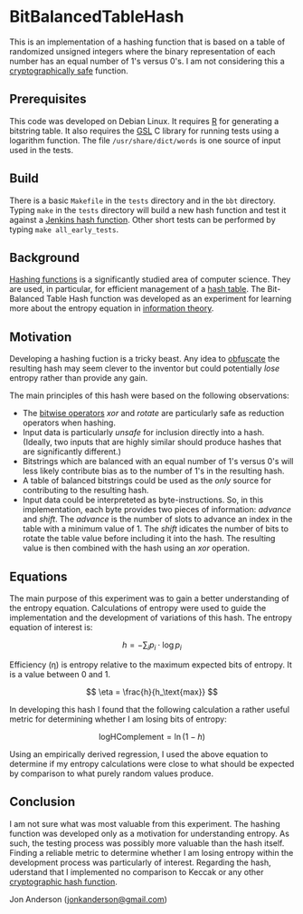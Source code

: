 # BitBalancedTableHash

This is an implementation of a hashing function that is based on a table of randomized unsigned integers where the binary representation of each number has an equal number of 1's versus 0's.  I am not considering this a [cryptographically safe](https://en.wikipedia.org/wiki/Cryptographic_hash_function) function.

## Prerequisites

This code was developed on Debian Linux.  It requires [R](https://en.wikipedia.org/wiki/R_(programming_language)) for generating a bitstring table.  It also requires the [GSL](https://en.wikipedia.org/wiki/GNU_Scientific_Library) C library for running tests using a logarithm function. The file `/usr/share/dict/words` is one source of input used in the tests.

## Build

There is a basic `Makefile` in the `tests` directory and in the `bbt` directory.  Typing `make` in the `tests` directory will build a new hash function and test it against a [Jenkins hash function](https://en.wikipedia.org/wiki/Jenkins_hash_function).  Other short tests can be performed by typing `make all_early_tests`.

## Background

[Hashing functions](https://en.wikipedia.org/wiki/Hash_function) is a significantly studied area of computer science.  They are used, in particular, for efficient management of a [hash table](https://en.wikipedia.org/wiki/Hash_table).  The Bit-Balanced Table Hash function was developed as an experiment for learning more about the entropy equation in [information theory](https://en.wikipedia.org/wiki/Entropy_(information_theory)).

## Motivation

Developing a hashing fuction is a tricky beast.  Any idea to [obfuscate](https://en.wikipedia.org/wiki/Obfuscation) the resulting hash may seem clever to the inventor but could potentially *lose* entropy rather than provide any gain.

The main principles of this hash were based on the following observations:

- The [bitwise operators](https://en.wikipedia.org/wiki/Bitwise_operation) *xor* and *rotate* are particularly safe as reduction operators when hashing.
- Input data is particularly *unsafe* for inclusion directly into a hash.  (Ideally, two inputs that are highly similar should produce hashes that are significantly different.)
- Bitstrings which are balanced with an equal number of 1's versus 0's will less likely contribute bias as to the number of 1's in the resulting hash.
- A table of balanced bitstrings could be used as the *only* source for contributing to the resulting hash.
- Input data could be interpreteted as byte-instructions.  So, in this implementation, each byte provides two pieces of information: *advance* and *shift*.  The *advance* is the number of slots to advance an index in the table with a minimum value of 1.  The *shift* idicates the number of bits to rotate the table value before including it into the hash.  The resulting value is then combined with the hash using an *xor* operation.

## Equations

The main purpose of this experiment was to gain a better understanding of the entropy equation.  Calculations of entropy were used to guide the implementation and the development of variations of this hash.  The entropy equation of interest is:

$$
h = -\sum_i{p_i\cdot\log{p_i}}
$$

Efficiency (&eta;) is entropy relative to the maximum expected bits of entropy.  It is a value between 0 and 1.

$$
\eta = \frac{h}{h_\text{max}}
$$

In developing this hash I found that the following calculation a rather useful metric for determining whether I am losing bits of entropy:

$$
\text{logHComplement} = \ln{(1-h)}
$$

Using an empirically derived regression, I used the above equation to determine if my entropy calculations were close to what should be expected by comparison to what purely random values produce.

## Conclusion

I am not sure what was most valuable from this experiment. The hashing function was developed only as a motivation for understanding entropy.  As such, the testing process was possibly more valuable than the hash itself.  Finding a reliable metric to determine whether I am losing entropy within the development process was particularly of interest.  Regarding the hash, uderstand that I implemented no comparison to Keccak or any other [cryptographic hash function](https://en.wikipedia.org/wiki/Cryptographic_hash_function).

Jon Anderson (jonkanderson@gmail.com)
